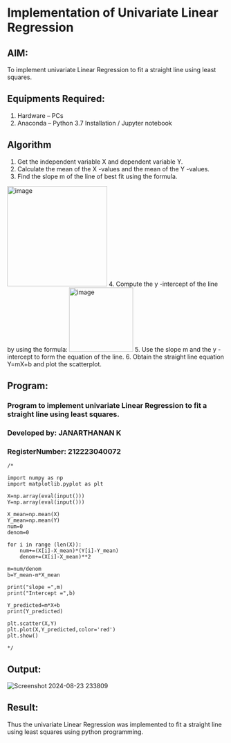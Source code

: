 # Implementation of Univariate Linear Regression
## AIM:
To implement univariate Linear Regression to fit a straight line using least squares.

## Equipments Required:
1. Hardware – PCs
2. Anaconda – Python 3.7 Installation / Jupyter notebook

## Algorithm
1. Get the independent variable X and dependent variable Y.
2. Calculate the mean of the X -values and the mean of the Y -values.
3. Find the slope m of the line of best fit using the formula. 
<img width="231" alt="image" src="https://user-images.githubusercontent.com/93026020/192078527-b3b5ee3e-992f-46c4-865b-3b7ce4ac54ad.png">
4. Compute the y -intercept of the line by using the formula:
<img width="148" alt="image" src="https://user-images.githubusercontent.com/93026020/192078545-79d70b90-7e9d-4b85-9f8b-9d7548a4c5a4.png">
5. Use the slope m and the y -intercept to form the equation of the line.
6. Obtain the straight line equation Y=mX+b and plot the scatterplot.

## Program:

### Program to implement univariate Linear Regression to fit a straight line using least squares.
### Developed by: JANARTHANAN K
### RegisterNumber: 212223040072
```
/*

import numpy as np
import matplotlib.pyplot as plt

X=np.array(eval(input()))
Y=np.array(eval(input()))

X_mean=np.mean(X)
Y_mean=np.mean(Y)
num=0
denom=0

for i in range (len(X)):
    num+=(X[i]-X_mean)*(Y[i]-Y_mean)
    denom+=(X[i]-X_mean)**2

m=num/denom
b=Y_mean-m*X_mean

print("slope =",m)
print("Intercept =",b)

Y_predicted=m*X+b
print(Y_predicted)

plt.scatter(X,Y)
plt.plot(X,Y_predicted,color='red')
plt.show()

*/
```

## Output:
![Screenshot 2024-08-23 233809](https://github.com/user-attachments/assets/4e6c821b-6084-4e1b-8ef7-471c6339be16)


## Result:
Thus the univariate Linear Regression was implemented to fit a straight line using least squares using python programming.
